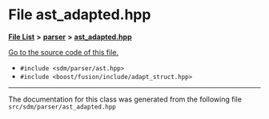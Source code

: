 
<NavBar active_item_id="2"/>

# File ast\_adapted.hpp


[**File List**](files.md) **>** [**parser**](dir_6daa6254ddefc40233dd42d3ed88a5a9.md) **>** [**ast\_adapted.hpp**](ast__adapted_8hpp.md)

[Go to the source code of this file.](ast__adapted_8hpp_source.md)



* `#include <sdm/parser/ast.hpp>`
* `#include <boost/fusion/include/adapt_struct.hpp>`
























------------------------------
The documentation for this class was generated from the following file `src/sdm/parser/ast_adapted.hpp`